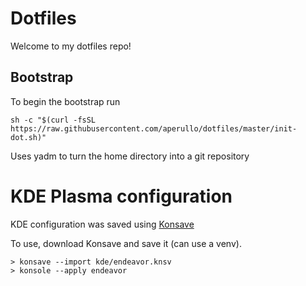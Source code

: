 # Dotfiles

Welcome to my dotfiles repo!

## Bootstrap

To begin the bootstrap run

```
sh -c "$(curl -fsSL https://raw.githubusercontent.com/aperullo/dotfiles/master/init-dot.sh)"
```

Uses yadm to turn the home directory into a git repository

# KDE Plasma configuration

KDE configuration was saved using [Konsave](https://github.com/Prayag2/konsave)

To use, download Konsave and save it (can use a venv).

```
> konsave --import kde/endeavor.knsv
> konsole --apply endeavor
```
